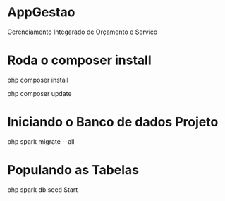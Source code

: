 # AppGestao
 Gerenciamento Integarado de Orçamento e Serviço

# Roda o composer install 
php composer install

php composer update

# Iniciando o Banco de dados Projeto
php spark migrate --all

# Populando as Tabelas
php spark db:seed Start